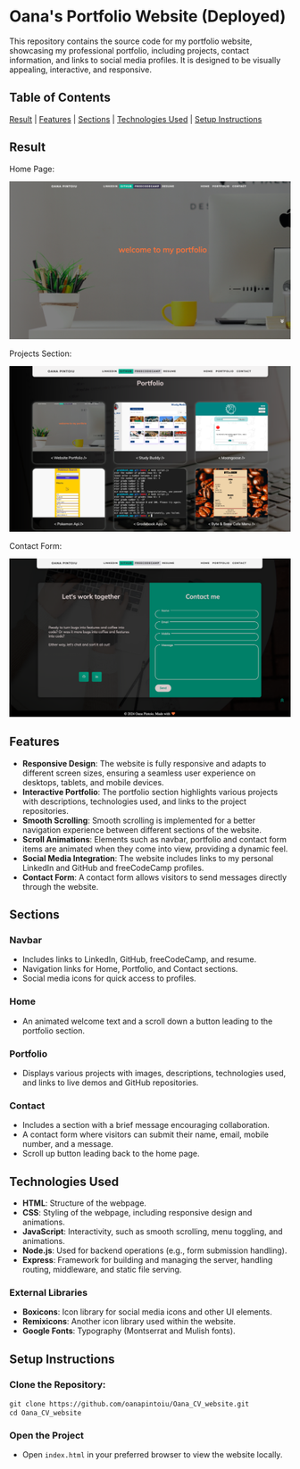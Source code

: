 # Oana's Portfolio Website (Deployed)

This repository contains the source code for my portfolio website, showcasing my professional portfolio, including projects, contact information, and links to social media profiles. It is designed to be visually appealing, interactive, and responsive.

## Table of Contents

[Result](#result) | [Features](#features) | [Sections](#sections) | [Technologies Used](#technologies-used) | [Setup Instructions](#setup-instructions)

## Result

Home Page:

![Portfolio Website Home Page](./images/readme/home_page.png)

Projects Section:

![Portfolio Website Projects Sections](./images/readme/projects.png)

Contact Form:

![Portfolio Website Contact Form](./images/readme/contact.png)

## Features

- **Responsive Design**: The website is fully responsive and adapts to different screen sizes, ensuring a seamless user experience on desktops, tablets, and mobile devices.
- **Interactive Portfolio**: The portfolio section highlights various projects with descriptions, technologies used, and links to the project repositories.
- **Smooth Scrolling**: Smooth scrolling is implemented for a better navigation experience between different sections of the website.
- **Scroll Animations**: Elements such as navbar, portfolio and contact form items are animated when they come into view, providing a dynamic feel.
- **Social Media Integration**: The website includes links to my personal LinkedIn and GitHub and freeCodeCamp profiles.
- **Contact Form**: A contact form allows visitors to send messages directly through the website.

## Sections

### Navbar

- Includes links to LinkedIn, GitHub, freeCodeCamp, and resume.
- Navigation links for Home, Portfolio, and Contact sections.
- Social media icons for quick access to profiles.

### Home

- An animated welcome text and a scroll down a button leading to the portfolio section.

### Portfolio

- Displays various projects with images, descriptions, technologies used, and links to live demos and GitHub repositories.

### Contact

- Includes a section with a brief message encouraging collaboration.
- A contact form where visitors can submit their name, email, mobile number, and a message.
- Scroll up button leading back to the home page.

## Technologies Used

- **HTML**: Structure of the webpage.
- **CSS**: Styling of the webpage, including responsive design and animations.
- **JavaScript**: Interactivity, such as smooth scrolling, menu toggling, and animations.
- **Node.js**: Used for backend operations (e.g., form submission handling).
- **Express**: Framework for building and managing the server, handling routing, middleware, and static file serving.

### External Libraries

- **Boxicons**: Icon library for social media icons and other UI elements.
- **Remixicons**: Another icon library used within the website.
- **Google Fonts**: Typography (Montserrat and Mulish fonts).

## Setup Instructions

### Clone the Repository:

```
git clone https://github.com/oanapintoiu/Oana_CV_website.git
cd Oana_CV_website
```

### Open the Project

- Open `index.html` in your preferred browser to view the website locally.
